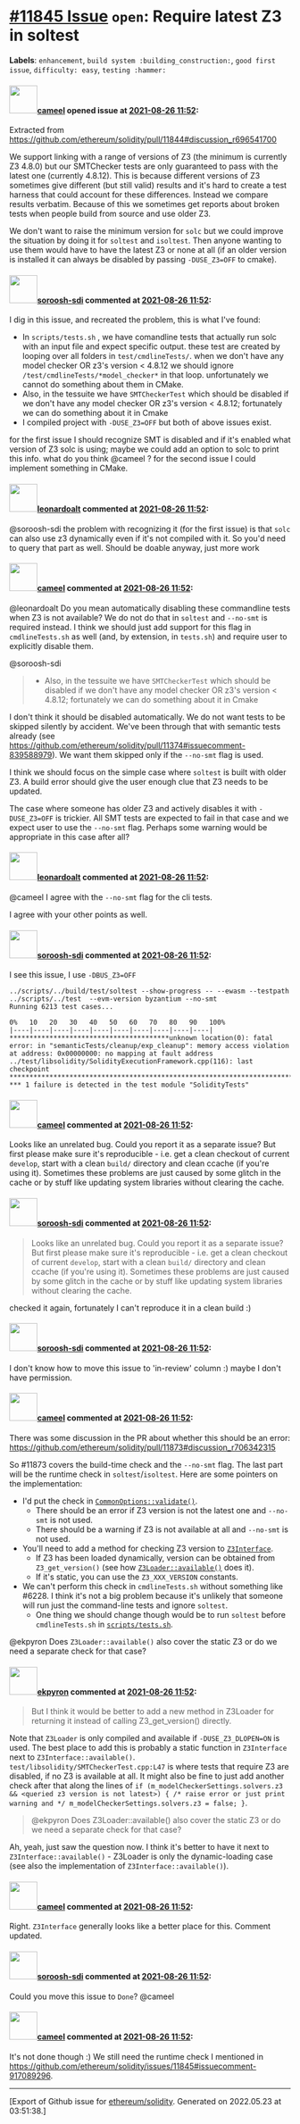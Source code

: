# [\#11845 Issue](https://github.com/ethereum/solidity/issues/11845) `open`: Require latest Z3 in soltest
**Labels**: `enhancement`, `build system :building_construction:`, `good first issue`, `difficulty: easy`, `testing :hammer:`


#### <img src="https://avatars.githubusercontent.com/u/137030?v=4" width="50">[cameel](https://github.com/cameel) opened issue at [2021-08-26 11:52](https://github.com/ethereum/solidity/issues/11845):

Extracted from https://github.com/ethereum/solidity/pull/11844#discussion_r696541700

We support linking with a range of versions of Z3 (the minimum is currently Z3 4.8.0) but our SMTChecker tests are only guaranteed to pass with the latest one (currently 4.8.12). This is because different versions of Z3 sometimes give different (but still valid) results and it's hard to create a test harness that could account for these differences. Instead we compare results verbatim. Because of this we sometimes get reports about broken tests when people build from source and use older Z3.

We don't want to raise the minimum version for `solc` but we could improve the situation by doing it for `soltest` and `isoltest`. Then anyone wanting to use them would have to have the latest Z3 or none at all (if an older version is installed it can always be disabled by passing `-DUSE_Z3=OFF` to cmake).

#### <img src="https://avatars.githubusercontent.com/u/4056691?v=4" width="50">[soroosh-sdi](https://github.com/soroosh-sdi) commented at [2021-08-26 11:52](https://github.com/ethereum/solidity/issues/11845#issuecomment-906954759):

I dig in this issue, and recreated the problem, this is what I've found:
- In `scripts/tests.sh` , we have comandline tests that actually run solc with an input file and expect specific output. these test are created by looping over all folders in `test/cmdlineTests/`. when we don't have any model checker OR z3's version < 4.8.12 we should ignore `/test/cmdlineTests/*model_checker*` in that loop. unfortunately we cannot do something about them in CMake.
- Also, in the tessuite we have `SMTCheckerTest` which should be disabled if we don't have any model checker OR z3's version < 4.8.12; fortunately we can do something about it in Cmake
- I compiled project with `-DUSE_Z3=OFF` but both of above issues exist.

for the first issue I should recognize SMT is disabled  and if it's enabled what version of Z3 solc is using; maybe we could add an option to solc to print this info. what do you  think @cameel ? 
 for the second issue I could implement something in CMake.

#### <img src="https://avatars.githubusercontent.com/u/504195?u=ce2facd14af9fd474ebff49f0d44891f56f7500f&v=4" width="50">[leonardoalt](https://github.com/leonardoalt) commented at [2021-08-26 11:52](https://github.com/ethereum/solidity/issues/11845#issuecomment-907069758):

@soroosh-sdi the problem with recognizing it (for the first issue) is that `solc` can also use z3 dynamically even if it's not compiled with it. So you'd need to query that part as well. Should be doable anyway, just more work

#### <img src="https://avatars.githubusercontent.com/u/137030?v=4" width="50">[cameel](https://github.com/cameel) commented at [2021-08-26 11:52](https://github.com/ethereum/solidity/issues/11845#issuecomment-907162131):

@leonardoalt Do you mean automatically disabling these commandline tests when Z3 is not available? We do not do that in `soltest` and `--no-smt` is required instead. I think we should just add support for this flag in `cmdlineTests.sh` as well (and, by extension, in `tests.sh`) and require user to explicitly disable them.

@soroosh-sdi 
> - Also, in the tessuite we have `SMTCheckerTest` which should be disabled if we don't have any model checker OR z3's version < 4.8.12; fortunately we can do something about it in Cmake

I don't think it should be disabled automatically. We do not want tests to be skipped silently by accident. We've been through that with semantic tests already (see https://github.com/ethereum/solidity/pull/11374#issuecomment-839588979). We want them skipped only if the `--no-smt` flag is used.

I think we should focus on the simple case where `soltest` is built with older Z3. A build error should give the user enough clue that Z3 needs to be updated.

The case where someone has older Z3 and actively disables it with `-DUSE_Z3=OFF` is trickier. All SMT tests are expected to fail in that case and we expect user to use the `--no-smt` flag. Perhaps some warning would be appropriate in this case after all?

#### <img src="https://avatars.githubusercontent.com/u/504195?u=ce2facd14af9fd474ebff49f0d44891f56f7500f&v=4" width="50">[leonardoalt](https://github.com/leonardoalt) commented at [2021-08-26 11:52](https://github.com/ethereum/solidity/issues/11845#issuecomment-907167214):

@cameel I agree with the `--no-smt` flag for the cli tests.

I agree with your other points as well.

#### <img src="https://avatars.githubusercontent.com/u/4056691?v=4" width="50">[soroosh-sdi](https://github.com/soroosh-sdi) commented at [2021-08-26 11:52](https://github.com/ethereum/solidity/issues/11845#issuecomment-909015857):

I see this issue, I use `-DBUS_Z3=OFF`
```
../scripts/../build/test/soltest --show-progress -- --ewasm --testpath ../scripts/../test  --evm-version byzantium --no-smt
Running 6213 test cases...

0%   10   20   30   40   50   60   70   80   90   100%
|----|----|----|----|----|----|----|----|----|----|
****************************************unknown location(0): fatal error: in "semanticTests/cleanup/exp_cleanup": memory access violation at address: 0x00000000: no mapping at fault address
../test/libsolidity/SolidityExecutionFramework.cpp(116): last checkpoint
************************************************************************************************************************
*** 1 failure is detected in the test module "SolidityTests"

```

#### <img src="https://avatars.githubusercontent.com/u/137030?v=4" width="50">[cameel](https://github.com/cameel) commented at [2021-08-26 11:52](https://github.com/ethereum/solidity/issues/11845#issuecomment-909052298):

Looks like an unrelated bug. Could you report it as a separate issue? But first please make sure it's reproducible - i.e. get a clean checkout of current `develop`, start with a clean `build/` directory and clean ccache (if you're using it). Sometimes these problems are just caused by some glitch in the cache or by stuff like updating system libraries without clearing the cache.

#### <img src="https://avatars.githubusercontent.com/u/4056691?v=4" width="50">[soroosh-sdi](https://github.com/soroosh-sdi) commented at [2021-08-26 11:52](https://github.com/ethereum/solidity/issues/11845#issuecomment-909571765):

> Looks like an unrelated bug. Could you report it as a separate issue? But first please make sure it's reproducible - i.e. get a clean checkout of current `develop`, start with a clean `build/` directory and clean ccache (if you're using it). Sometimes these problems are just caused by some glitch in the cache or by stuff like updating system libraries without clearing the cache.

checked it again, fortunately I can't reproduce it in a clean build :)

#### <img src="https://avatars.githubusercontent.com/u/4056691?v=4" width="50">[soroosh-sdi](https://github.com/soroosh-sdi) commented at [2021-08-26 11:52](https://github.com/ethereum/solidity/issues/11845#issuecomment-909917182):

I don't know how to move this issue to 'in-review' column :)
maybe I don't have permission.

#### <img src="https://avatars.githubusercontent.com/u/137030?v=4" width="50">[cameel](https://github.com/cameel) commented at [2021-08-26 11:52](https://github.com/ethereum/solidity/issues/11845#issuecomment-917089296):

There was some discussion in the PR about whether this should be an error: https://github.com/ethereum/solidity/pull/11873#discussion_r706342315

So #11873 covers the build-time check and the `--no-smt` flag. The last part will be the runtime check in `soltest`/`isoltest`. Here are some pointers on the implementation:
- I'd put the check in [`CommonOptions::validate()`](https://github.com/ethereum/solidity/blob/dea1b9ec7995ff7f16cdee7925a5858c5ce33982/test/Common.cpp#L112-L137).
    - There should be an error if Z3 version is not the latest one and `--no-smt` is not used.
    - There should be a warning if Z3 is not available at all and `--no-smt` is not used.
- You'll need to add a method for checking Z3 version to [`Z3Interface`](https://github.com/ethereum/solidity/blob/develop/libsmtutil/Z3Interface.cpp).
    - If Z3 has been loaded dynamically, version can be obtained from `Z3_get_version()` (see how [`Z3Loader::available()`](https://github.com/ethereum/solidity/blob/dea1b9ec7995ff7f16cdee7925a5858c5ce33982/libsmtutil/Z3Loader.cpp#L48-L58) does it).
    -  If it's static, you can use the `Z3_XXX_VERSION` constants.
- We can't perform this check in `cmdlineTests.sh` without something like #6228. I think it's not a big problem because it's unlikely that someone will run just the command-line tests and ignore `soltest`.
    - One thing we should change though would be to run `soltest` before `cmdlineTests.sh` in [`scripts/tests.sh`](https://github.com/ethereum/solidity/blob/develop/scripts/tests.sh).

@ekpyron Does `Z3Loader::available()` also cover the static Z3 or do we need a separate check for that case?

#### <img src="https://avatars.githubusercontent.com/u/1347491?v=4" width="50">[ekpyron](https://github.com/ekpyron) commented at [2021-08-26 11:52](https://github.com/ethereum/solidity/issues/11845#issuecomment-917101158):

> But I think it would be better to add a new method in Z3Loader for returning it instead of calling Z3_get_version() directly.

Note that ``Z3Loader`` is only compiled and available if ``-DUSE_Z3_DLOPEN=ON`` is used. The best place to add this is probably a static function in ``Z3Interface`` next to ``Z3Interface::available()``.
``test/libsolidity/SMTCheckerTest.cpp:L47`` is where tests that require Z3 are disabled, if no Z3 is available at all.
It might also be fine to just add another check after that along the lines of ``if (m_modelCheckerSettings.solvers.z3 && <queried z3 version is not latest>) { /* raise error or just print warning and */ m_modelCheckerSettings.solvers.z3 = false; }``.

> @ekpyron Does Z3Loader::available() also cover the static Z3 or do we need a separate check for that case?

Ah, yeah, just saw the question now. I think it's better to have it next to ``Z3Interface::available()`` - Z3Loader is only the dynamic-loading case (see also the implementation of  ``Z3Interface::available()``).

#### <img src="https://avatars.githubusercontent.com/u/137030?v=4" width="50">[cameel](https://github.com/cameel) commented at [2021-08-26 11:52](https://github.com/ethereum/solidity/issues/11845#issuecomment-917107738):

Right. `Z3Interface` generally looks like a better place for this. Comment updated.

#### <img src="https://avatars.githubusercontent.com/u/4056691?v=4" width="50">[soroosh-sdi](https://github.com/soroosh-sdi) commented at [2021-08-26 11:52](https://github.com/ethereum/solidity/issues/11845#issuecomment-949752858):

Could you move this issue to `Done`?
@cameel

#### <img src="https://avatars.githubusercontent.com/u/137030?v=4" width="50">[cameel](https://github.com/cameel) commented at [2021-08-26 11:52](https://github.com/ethereum/solidity/issues/11845#issuecomment-949809764):

It's not done though :) We still need the runtime check I mentioned in https://github.com/ethereum/solidity/issues/11845#issuecomment-917089296.


-------------------------------------------------------------------------------



[Export of Github issue for [ethereum/solidity](https://github.com/ethereum/solidity). Generated on 2022.05.23 at 03:51:38.]
